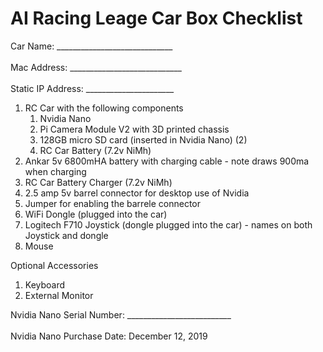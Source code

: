 # AI Racing Leage Car Box Checklist

Car Name: _____________________________<br/><br/>
Mac Address: ____________________________<br/><br/>
Static IP Address: ______________________

1. RC Car with the following components
   1. Nvidia Nano
   1. Pi Camera Module V2 with 3D printed chassis
   1. 128GB micro SD card (inserted in Nvidia Nano) (2)
   1. RC Car Battery (7.2v NiMh)
1. Ankar 5v 6800mHA battery with charging cable - note draws 900ma when charging
1. RC Car Battery Charger (7.2v NiMh)
1. 2.5 amp 5v barrel connector for desktop use of Nvidia
1. Jumper for enabling the barrele connector
1. WiFi Dongle (plugged into the car)
1. Logitech F710 Joystick (dongle plugged into the car) - names on both Joystick and dongle
1. Mouse

Optional Accessories
1. Keyboard
1. External Monitor

Nvidia Nano Serial Number: __________________________<br/><br/>
Nvidia Nano Purchase Date: December 12, 2019
